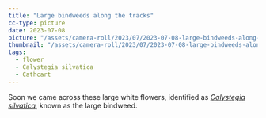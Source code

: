```yaml
---
title: "Large bindweeds along the tracks"
cc-type: picture
date: 2023-07-08
picture: "/assets/camera-roll/2023/07/2023-07-08-large-bindweeds-along-the-tracks/20230709_005856122_iOS.jpg"
thumbnail: "/assets/camera-roll/2023/07/2023-07-08-large-bindweeds-along-the-tracks/20230709_005856122_iOS-thumbnail.jpg"
tags:
  - flower
  - Calystegia silvatica
  - Cathcart
---
```

Soon we came across these large white flowers, identified as *[Calystegia silvatica](calystegia-silvatica)*, known as the large bindweed.
